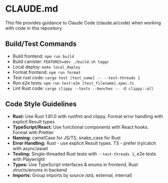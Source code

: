 # CLAUDE.md

This file provides guidance to Claude Code (claude.ai/code) when working with code in this repository.

## Build/Test Commands

-   Build frontend: `npm run build`
-   Build canister: `FEATURES=dev ./build.sh taggr`
-   Local deploy: `make local_deploy`
-   Format frontend: `npm run format`
-   Test rust code: `cargo test [test_name] -- --test-threads 1`
-   Run e2e tests: `npm run test:e2e [test_filename].spec.ts`
-   Lint Rust code: `cargo clippy --tests --benches -- -D clippy::all`

## Code Style Guidelines

-   **Rust:** Use Rust 1.81.0 with rustfmt and clippy. Format error handling with explicit Result types
-   **TypeScript/React:** Use functional components with React hooks. Format with Prettier
-   **Naming:** camelCase for JS/TS, snake_case for Rust
-   **Error Handling:** Rust - use explicit Result types. TS - prefer try/catch with async/await
-   **Testing:** Single-threaded Rust tests with `--test-threads 1`, e2e tests with Playwright
-   **Types:** Use TypeScript interfaces & enums in frontend, Rust structs/enums in backend
-   **Imports:** Group imports by source (std, external, internal)
